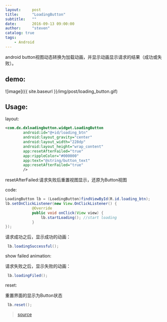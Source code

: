 ```yaml
---
layout:     post
title:      "LoadingButton"
subtitle:   ""
date:       2016-09-13 09:00:00
author:     "steven"
catalog: true
tags:
    - Android
---
```


android button视图动态转换为加载动画，并显示动画显示请求的结果（成功或失败）。

demo:
---

![image]({{ site.baseurl }}/img/post/loading_button.gif)

Usage:
---
layout:


```xml
<com.dx.dxloadingbutton.widget.LoadingButton
        android:id="@+id/loading_btn"
        android:layout_gravity="center"
        android:layout_width="228dp"
        android:layout_height="wrap_content"
        app:resetAfterFailed="true"
        app:rippleColor="#000000"
        app:text="@string/button_text"
        app:resetAfterFailed="true"
        />
```
resetAfterFailed:请求失败后重置视图显示，还原为Button视图

code:

```java
LoadingButton lb = (LoadingButton)findViewById(R.id.loading_btn);
lb.setOnClickListener(new View.OnClickListener() {
            @Override
            public void onClick(View view) {
                lb.startLoading(); //start loading
            }
});
```

请求成功之后，显示成功的动画：


```java
 lb.loadingSuccessful();
```
show failed animation:

请求失败之后，显示失败的动画：

```java
 lb.loadingFiled();
```
reset:

重置界面的显示为Button状态
```java
 lb.reset();
```


>[source](https://github.com/StevenDXC/DxLoadingButton)
